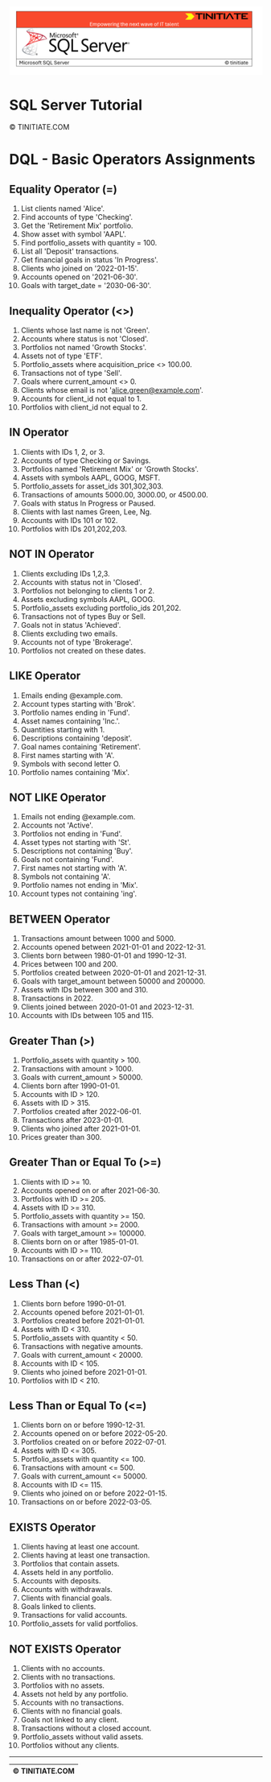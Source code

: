 ![SQL Server Tinitiate Image](../../../sqlserver-sql/sqlserver.png)

# SQL Server Tutorial

&copy; TINITIATE.COM

# DQL - Basic Operators Assignments

## Equality Operator (=)
1. List clients named 'Alice'.
2. Find accounts of type 'Checking'.
3. Get the 'Retirement Mix' portfolio.
4. Show asset with symbol 'AAPL'.
5. Find portfolio_assets with quantity = 100.
6. List all 'Deposit' transactions.
7. Get financial goals in status 'In Progress'.
8. Clients who joined on '2022-01-15'.
9. Accounts opened on '2021-06-30'.
10. Goals with target_date = '2030-06-30'.

## Inequality Operator (<>)
1. Clients whose last name is not 'Green'.
2. Accounts where status is not 'Closed'.
3. Portfolios not named 'Growth Stocks'.
4. Assets not of type 'ETF'.
5. Portfolio_assets where acquisition_price <> 100.00.
6. Transactions not of type 'Sell'.
7. Goals where current_amount <> 0.
8. Clients whose email is not 'alice.green@example.com'.
9. Accounts for client_id not equal to 1.
10. Portfolios with client_id not equal to 2.

## IN Operator
1. Clients with IDs 1, 2, or 3.
2. Accounts of type Checking or Savings.
3. Portfolios named 'Retirement Mix' or 'Growth Stocks'.
4. Assets with symbols AAPL, GOOG, MSFT.
5. Portfolio_assets for asset_ids 301,302,303.
6. Transactions of amounts 5000.00, 3000.00, or 4500.00.
7. Goals with status In Progress or Paused.
8. Clients with last names Green, Lee, Ng.
9. Accounts with IDs 101 or 102.
10. Portfolios with IDs 201,202,203.

## NOT IN Operator
1. Clients excluding IDs 1,2,3.
2. Accounts with status not in 'Closed'.
3. Portfolios not belonging to clients 1 or 2.
4. Assets excluding symbols AAPL, GOOG.
5. Portfolio_assets excluding portfolio_ids 201,202.
6. Transactions not of types Buy or Sell.
7. Goals not in status 'Achieved'.
8. Clients excluding two emails.
9. Accounts not of type 'Brokerage'.
10. Portfolios not created on these dates.

## LIKE Operator
1. Emails ending @example.com.
2. Account types starting with 'Brok'.
3. Portfolio names ending in 'Fund'.
4. Asset names containing 'Inc.'.
5. Quantities starting with 1.
6. Descriptions containing 'deposit'.
7. Goal names containing 'Retirement'.
8. First names starting with 'A'.
9. Symbols with second letter O.
10. Portfolio names containing 'Mix'.

## NOT LIKE Operator
1. Emails not ending @example.com.
2. Accounts not 'Active'.
3. Portfolios not ending in 'Fund'.
4. Asset types not starting with 'St'.
5. Descriptions not containing 'Buy'.
6. Goals not containing 'Fund'.
7. First names not starting with 'A'.
8. Symbols not containing 'A'.
9. Portfolio names not ending in 'Mix'.
10. Account types not containing 'ing'.

## BETWEEN Operator
1. Transactions amount between 1000 and 5000.
2. Accounts opened between 2021-01-01 and 2022-12-31.
3. Clients born between 1980-01-01 and 1990-12-31.
4. Prices between 100 and 200.
5. Portfolios created between 2020-01-01 and 2021-12-31.
6. Goals with target_amount between 50000 and 200000.
7. Assets with IDs between 300 and 310.
8. Transactions in 2022.
9. Clients joined between 2020-01-01 and 2023-12-31.
10. Accounts with IDs between 105 and 115.

## Greater Than (>)
1. Portfolio_assets with quantity > 100.
2. Transactions with amount > 1000.
3. Goals with current_amount > 50000.
4. Clients born after 1990-01-01.
5. Accounts with ID > 120.
6. Assets with ID > 315.
7. Portfolios created after 2022-06-01.
8. Transactions after 2023-01-01.
9. Clients who joined after 2021-01-01.
10. Prices greater than 300.

## Greater Than or Equal To (>=)
1. Clients with ID >= 10.
2. Accounts opened on or after 2021-06-30.
3. Portfolios with ID >= 205.
4. Assets with ID >= 310.
5. Portfolio_assets with quantity >= 150.
6. Transactions with amount >= 2000.
7. Goals with target_amount >= 100000.
8. Clients born on or after 1985-01-01.
9. Accounts with ID >= 110.
10. Transactions on or after 2022-07-01.

## Less Than (<)
1. Clients born before 1990-01-01.
2. Accounts opened before 2021-01-01.
3. Portfolios created before 2021-01-01.
4. Assets with ID < 310.
5. Portfolio_assets with quantity < 50.
6. Transactions with negative amounts.
7. Goals with current_amount < 20000.
8. Accounts with ID < 105.
9. Clients who joined before 2021-01-01.
10. Portfolios with ID < 210.

## Less Than or Equal To (<=)
1. Clients born on or before 1990-12-31.
2. Accounts opened on or before 2022-05-20.
3. Portfolios created on or before 2022-07-01.
4. Assets with ID <= 305.
5. Portfolio_assets with quantity <= 100.
6. Transactions with amount <= 500.
7. Goals with current_amount <= 50000.
8. Accounts with ID <= 115.
9. Clients who joined on or before 2022-01-15.
10. Transactions on or before 2022-03-05.

## EXISTS Operator
1. Clients having at least one account.
2. Clients having at least one transaction.
3. Portfolios that contain assets.
4. Assets held in any portfolio.
5. Accounts with deposits.
6. Accounts with withdrawals.
7. Clients with financial goals.
8. Goals linked to clients.
9. Transactions for valid accounts.
10. Portfolio_assets for valid portfolios.

## NOT EXISTS Operator
1. Clients with no accounts.
2. Clients with no transactions.
3. Portfolios with no assets.
4. Assets not held by any portfolio.
5. Accounts with no transactions.
6. Clients with no financial goals.
7. Goals not linked to any client.
8. Transactions without a closed account.
9. Portfolio_assets without valid assets.
10. Portfolios without any clients.

***
| &copy; TINITIATE.COM |
|----------------------|
